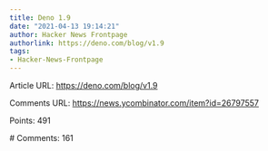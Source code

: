 ```yaml
---
title: Deno 1.9
date: "2021-04-13 19:14:21"
author: Hacker News Frontpage
authorlink: https://deno.com/blog/v1.9
tags:
- Hacker-News-Frontpage
---
```


<p>Article URL: <a href="https://deno.com/blog/v1.9">https://deno.com/blog/v1.9</a></p>
<p>Comments URL: <a href="https://news.ycombinator.com/item?id=26797557">https://news.ycombinator.com/item?id=26797557</a></p>
<p>Points: 491</p>
<p># Comments: 161</p>
